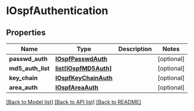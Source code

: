 # IOspfAuthentication

## Properties
Name | Type | Description | Notes
------------ | ------------- | ------------- | -------------
**passwd_auth** | [**IOspfPasswdAuth**](IOspfPasswdAuth.md) |  | [optional] 
**md5_auth_list** | [**list[IOspfMD5Auth]**](IOspfMD5Auth.md) |  | [optional] 
**key_chain** | [**IOspfKeyChainAuth**](IOspfKeyChainAuth.md) |  | [optional] 
**area_auth** | [**IOspfAreaAuth**](IOspfAreaAuth.md) |  | [optional] 

[[Back to Model list]](../README.md#documentation-for-models) [[Back to API list]](../README.md#documentation-for-api-endpoints) [[Back to README]](../README.md)


